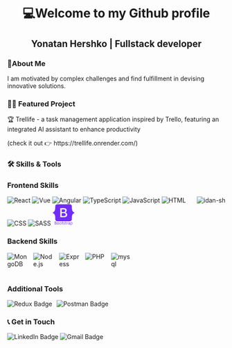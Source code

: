<h1 align="center">💻Welcome to my Github profile </h1>
<h2 align="center"> Yonatan Hershko | Fullstack developer </h2>
<h3 align="left">🚀About Me</h3>
<p>I am motivated by complex challenges and find fulfillment in devising innovative solutions.
</p>

<h3>🧑‍💻 Featured Project</h3>
 🏆 Trellife - a task management application inspired
  by Trello, featuring an integrated AI assistant to enhance productivity 
 <p> (check it out 👉 https://trellife.onrender.com/)</p>

<h3>🛠 Skills & Tools</h3>
<h3>Frontend Skills </h3> 
<div>
<img align="right" src="https://github-readme-stats.vercel.app/api/top-langs?username=yonatanhershko&show_icons=true&locale=en&layout=compact&bg_color=0D1117&title_color=FFFFFF&text_color=FFFFFF&border_color=150d24" alt="idan-sh" />
  <img src="https://skillicons.dev/icons?i=react" alt="React" title="React" style="width: 50px; height: 50px;">
  <img src="https://skillicons.dev/icons?i=vue" alt="Vue" title="Vue" style="width: 50px; height: 50px;">
  <img src="https://skillicons.dev/icons?i=angular" alt="Angular" title="Angular" style="width: 50px; height: 50px;">
  <img src="https://skillicons.dev/icons?i=ts" alt="TypeScript" title="TypeScript" style="width: 50px; height: 50px;">
  <img src="https://skillicons.dev/icons?i=js" alt="JavaScript" title="JavaScript" style="width: 50px; height: 50px;">
  <img src="https://skillicons.dev/icons?i=html" alt="HTML" title="HTML" style="width: 50px; height: 50px;">
  <img src="https://skillicons.dev/icons?i=css" alt="CSS" title="CSS" style="width: 50px; height: 50px;">
  <img src="https://skillicons.dev/icons?i=sass" alt="SASS" title="SASS" style="width: 50px; height: 50px;">
  <img src="https://raw.githubusercontent.com/devicons/devicon/master/icons/bootstrap/bootstrap-plain-wordmark.svg" alt="Bootstrap" title="Bootstrap" style="width: 50px; height: 50px;">
</div>
<h3>Backend Skills </h3>
<div style="display: flex; flex-wrap: wrap; gap: 10px;">
  <img src="https://skillicons.dev/icons?i=mongodb" alt="MongoDB" title="MongoDB" style="width: 50px; height: 50px;">
  <img src="https://skillicons.dev/icons?i=nodejs" alt="Node.js" title="Node.js" style="width: 50px; height: 50px;">
  <img src="https://skillicons.dev/icons?i=express" alt="Express" title="Express" style="width: 50px; height: 50px;">
  <img src="https://skillicons.dev/icons?i=php" alt="PHP" title="PHP" style="width: 50px; height: 50px;">
  <img src="https://skillicons.dev/icons?i=mysql" title="MySQL" alt="mysql" style="width: 50px; height: 50px;">
</div>

<h3>Additional Tools </h3>
<div style="display: flex; flex-wrap: wrap; gap: 10px;">
  <img title="Redux" alt="Redux Badge" src="https://img.shields.io/badge/Redux-8d73bd?style=for-the-badge&logo=redux&logoColor=fff">
  <img title="Postman" alt="Postman Badge" src="https://img.shields.io/badge/Postman-orange?style=for-the-badge&logo=postman&logoColor=fff">
</div>


<div>
  <h3>📞 Get in Touch</h3>
  <a href="https://www.linkedin.com/in/yonatan-hershko-022718255/" style="text-decoration: none;"><img alt="LinkedIn Badge" title="Linkedin" src="https://img.shields.io/badge/LinkedIn-0077B5?style=for-the-badge&logo=linkedin&logoColor=white"></a>
  <a href="mailto:Yonher8@gmail.com" style="text-decoration: none;"><img alt="Gmail Badge" title="Gmail" src="https://img.shields.io/badge/Email-D14836?style=for-the-badge&logo=gmail&logoColor=white"></a>
</div>


